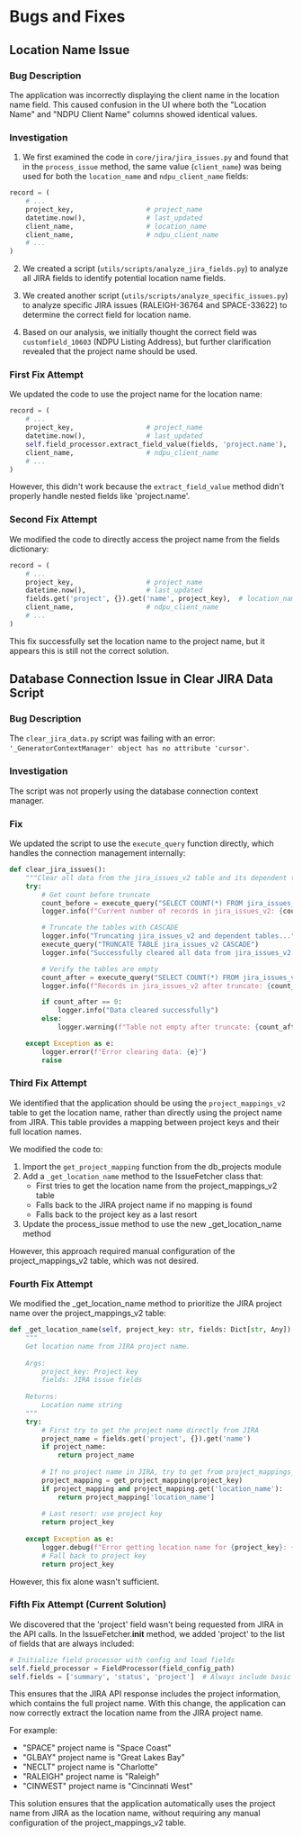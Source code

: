 # Bugs and Fixes

## Location Name Issue

### Bug Description
The application was incorrectly displaying the client name in the location name field. This caused confusion in the UI where both the "Location Name" and "NDPU Client Name" columns showed identical values.

### Investigation
1. We first examined the code in `core/jira/jira_issues.py` and found that in the `process_issue` method, the same value (`client_name`) was being used for both the `location_name` and `ndpu_client_name` fields:

```python
record = (
    # ...
    project_key,                  # project_name
    datetime.now(),               # last_updated
    client_name,                  # location_name
    client_name,                  # ndpu_client_name
    # ...
)
```

2. We created a script (`utils/scripts/analyze_jira_fields.py`) to analyze all JIRA fields to identify potential location name fields.

3. We created another script (`utils/scripts/analyze_specific_issues.py`) to analyze specific JIRA issues (RALEIGH-36764 and SPACE-33622) to determine the correct field for location name.

4. Based on our analysis, we initially thought the correct field was `customfield_10603` (NDPU Listing Address), but further clarification revealed that the project name should be used.

### First Fix Attempt
We updated the code to use the project name for the location name:

```python
record = (
    # ...
    project_key,                  # project_name
    datetime.now(),               # last_updated
    self.field_processor.extract_field_value(fields, 'project.name'),  # location_name - use project name
    client_name,                  # ndpu_client_name
    # ...
)
```

However, this didn't work because the `extract_field_value` method didn't properly handle nested fields like 'project.name'.

### Second Fix Attempt
We modified the code to directly access the project name from the fields dictionary:

```python
record = (
    # ...
    project_key,                  # project_name
    datetime.now(),               # last_updated
    fields.get('project', {}).get('name', project_key),  # location_name - use project name or fallback to project_key
    client_name,                  # ndpu_client_name
    # ...
)
```

This fix successfully set the location name to the project name, but it appears this is still not the correct solution.

## Database Connection Issue in Clear JIRA Data Script

### Bug Description
The `clear_jira_data.py` script was failing with an error: `'_GeneratorContextManager' object has no attribute 'cursor'`.

### Investigation
The script was not properly using the database connection context manager.

### Fix
We updated the script to use the `execute_query` function directly, which handles the connection management internally:

```python
def clear_jira_issues():
    """Clear all data from the jira_issues_v2 table and its dependent tables."""
    try:
        # Get count before truncate
        count_before = execute_query("SELECT COUNT(*) FROM jira_issues_v2", fetch=True)[0][0]
        logger.info(f"Current number of records in jira_issues_v2: {count_before}")

        # Truncate the tables with CASCADE
        logger.info("Truncating jira_issues_v2 and dependent tables...")
        execute_query("TRUNCATE TABLE jira_issues_v2 CASCADE")
        logger.info("Successfully cleared all data from jira_issues_v2 and dependent tables")

        # Verify the tables are empty
        count_after = execute_query("SELECT COUNT(*) FROM jira_issues_v2", fetch=True)[0][0]
        logger.info(f"Records in jira_issues_v2 after truncate: {count_after}")

        if count_after == 0:
            logger.info("Data cleared successfully")
        else:
            logger.warning(f"Table not empty after truncate: {count_after} records remain")

    except Exception as e:
        logger.error(f"Error clearing data: {e}")
        raise
```

### Third Fix Attempt
We identified that the application should be using the `project_mappings_v2` table to get the location name, rather than directly using the project name from JIRA. This table provides a mapping between project keys and their full location names.

We modified the code to:
1. Import the `get_project_mapping` function from the db_projects module
2. Add a `_get_location_name` method to the IssueFetcher class that:
   - First tries to get the location name from the project_mappings_v2 table
   - Falls back to the JIRA project name if no mapping is found
   - Falls back to the project key as a last resort
3. Update the process_issue method to use the new _get_location_name method

However, this approach required manual configuration of the project_mappings_v2 table, which was not desired.

### Fourth Fix Attempt
We modified the _get_location_name method to prioritize the JIRA project name over the project_mappings_v2 table:

```python
def _get_location_name(self, project_key: str, fields: Dict[str, Any]) -> str:
    """
    Get location name from JIRA project name.
    
    Args:
        project_key: Project key
        fields: JIRA issue fields
        
    Returns:
        Location name string
    """
    try:
        # First try to get the project name directly from JIRA
        project_name = fields.get('project', {}).get('name')
        if project_name:
            return project_name
            
        # If no project name in JIRA, try to get from project_mappings_v2 table
        project_mapping = get_project_mapping(project_key)
        if project_mapping and project_mapping.get('location_name'):
            return project_mapping['location_name']
            
        # Last resort: use project key
        return project_key
        
    except Exception as e:
        logger.debug(f"Error getting location name for {project_key}: {e}")
        # Fall back to project key
        return project_key
```

However, this fix alone wasn't sufficient.

### Fifth Fix Attempt (Current Solution)
We discovered that the 'project' field wasn't being requested from JIRA in the API calls. In the IssueFetcher.__init__ method, we added 'project' to the list of fields that are always included:

```python
# Initialize field processor with config and load fields
self.field_processor = FieldProcessor(field_config_path)
self.fields = ['summary', 'status', 'project']  # Always include basic fields
```

This ensures that the JIRA API response includes the project information, which contains the full project name. With this change, the application can now correctly extract the location name from the JIRA project name.

For example:
- "SPACE" project name is "Space Coast"
- "GLBAY" project name is "Great Lakes Bay"
- "NECLT" project name is "Charlotte"
- "RALEIGH" project name is "Raleigh"
- "CINWEST" project name is "Cincinnati West"

This solution ensures that the application automatically uses the project name from JIRA as the location name, without requiring any manual configuration of the project_mappings_v2 table.